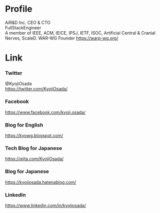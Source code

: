 # Profile
AiR&D Inc. CEO & CTO<br>
FullStackEngineer<br>
A member of IEEE, ACM, IEICE, IPSJ, IETF, ISOC, Artificial Central & Cranial Nerves, ScaleD.
WAR-WG Founder https://warp-wg.org/

# Link
### Twitter
@KyojiOsada<br>
https://twitter.com/KyojiOsada/

### Facebook
https://www.facebook.com/kyoji.osada/

### Blog for English
https://kyowg.blogspot.com/

### Tech Blog for Japanese
https://qiita.com/KyojiOsada/

### Blog for Japanese
https://kyojiosada.hatenablog.com/

### LinkedIn
https://www.linkedin.com/in/kyojiosada/
